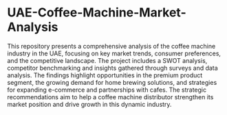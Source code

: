# UAE-Coffee-Machine-Market-Analysis
This repository presents a comprehensive analysis of the coffee machine industry in the UAE, focusing on key market trends, consumer preferences, and the competitive landscape. The project includes a SWOT analysis, competitor benchmarking and insights gathered through surveys and data analysis. The findings highlight opportunities in the premium product segment, the growing demand for home brewing solutions, and strategies for expanding e-commerce and partnerships with cafes. The strategic recommendations aim to help a coffee machine distributor strengthen its market position and drive growth in this dynamic industry.
